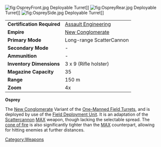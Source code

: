 ![](OspreyFront.jpg "fig:OspreyFront.jpg") Deployable Turret\]\]
![](OspreyRear.jpg "fig:OspreyRear.jpg") Deployable Turret\]\]
![](OspreySide.jpg "fig:OspreySide.jpg") Deployable Turret\]\]

|                            |                                                       |
|----------------------------|-------------------------------------------------------|
| **Certification Required** | [Assault Engineering](Assault_Engineering "wikilink") |
| **Empire**                 | [New Conglomerate](New_Conglomerate "wikilink")       |
| **Primary Mode**           | Long-range ScatterCannon                              |
| **Secondary Mode**         | \-                                                    |
| **Ammunition**             | \-                                                    |
| **Inventory Dimensions**   | 3 x 9 (Rifle holster)                                 |
| **Magazine Capacity**      | 35                                                    |
| **Range**                  | 150 m                                                 |
| **Zoom**                   | 4x                                                    |

**Osprey**

The [New Conglomerate](New_Conglomerate "wikilink") Variant of the
[One-Manned Field Turrets](One-Manned_Field_Turret "wikilink"), and is
deployed by use of the [Field Deployment
Unit](Field_Deployment_Unit "wikilink"). It is an adaptation of the
[Scattercannon](Scattercannon "wikilink") [MAX](MAX "wikilink") weapon,
though lacking the selectable spread. The [cone of
fire](cone_of_fire "wikilink") is also significantly tighter than the
[MAX](MAX "wikilink") counterpart, allowing for hitting enemies at
further distances.

[Category:Weapons](Category:Weapons "wikilink")